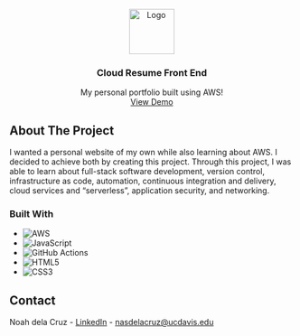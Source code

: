 <!-- PROJECT LOGO -->
<br />
<div align="center">
  <a href="https://github.com/github_username/repo_name">
    <img src="https://www.svgrepo.com/show/262480/clouds-cloud.svg" alt="Logo" width="80" height="80">
  </a>

<h3 align="center">Cloud Resume Front End</h3>

  <p align="center">
    My personal portfolio built using AWS!
    <br />
    <a href="https://ndelacruz.dev/">View Demo</a>
  </p>
</div>





<!-- ABOUT THE PROJECT -->
## About The Project

I wanted a personal website of my own while also learning about AWS. I decided to achieve both by creating this project. Through this project, I was able to learn about full-stack software development, version control, infrastructure as code, automation, continuous integration and delivery, cloud services and “serverless”, application security, and networking.




### Built With

* ![AWS](https://img.shields.io/badge/AWS-%23FF9900.svg?style=for-the-badge&logo=amazon-aws&logoColor=white)
* ![JavaScript](https://img.shields.io/badge/javascript-%23323330.svg?style=for-the-badge&logo=javascript&logoColor=%23F7DF1E)
* ![GitHub Actions](https://img.shields.io/badge/github%20actions-%232671E5.svg?style=for-the-badge&logo=githubactions&logoColor=white)
* ![HTML5](https://img.shields.io/badge/html5-%23E34F26.svg?style=for-the-badge&logo=html5&logoColor=white)
* ![CSS3](https://img.shields.io/badge/css3-%231572B6.svg?style=for-the-badge&logo=css3&logoColor=white)




<!-- CONTACT -->
## Contact

Noah dela Cruz - [LinkedIn](https://www.linkedin.com/in/noahdelacruz/) - nasdelacruz@ucdavis.edu
